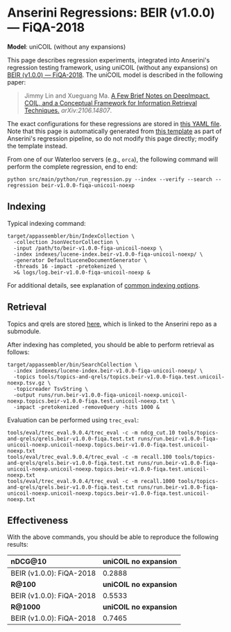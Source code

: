 # Anserini Regressions: BEIR (v1.0.0) &mdash; FiQA-2018

**Model**: uniCOIL (without any expansions)

This page describes regression experiments, integrated into Anserini's regression testing framework, using uniCOIL (without any expansions) on [BEIR (v1.0.0) &mdash; FiQA-2018](http://beir.ai/).
The uniCOIL model is described in the following paper:

> Jimmy Lin and Xueguang Ma. [A Few Brief Notes on DeepImpact, COIL, and a Conceptual Framework for Information Retrieval Techniques.](https://arxiv.org/abs/2106.14807) _arXiv:2106.14807_.

The exact configurations for these regressions are stored in [this YAML file](../src/main/resources/regression/beir-v1.0.0-fiqa-unicoil-noexp.yaml).
Note that this page is automatically generated from [this template](../src/main/resources/docgen/templates/beir-v1.0.0-fiqa-unicoil-noexp.template) as part of Anserini's regression pipeline, so do not modify this page directly; modify the template instead.

From one of our Waterloo servers (e.g., `orca`), the following command will perform the complete regression, end to end:

```
python src/main/python/run_regression.py --index --verify --search --regression beir-v1.0.0-fiqa-unicoil-noexp
```

## Indexing

Typical indexing command:

```
target/appassembler/bin/IndexCollection \
  -collection JsonVectorCollection \
  -input /path/to/beir-v1.0.0-fiqa-unicoil-noexp \
  -index indexes/lucene-index.beir-v1.0.0-fiqa-unicoil-noexp/ \
  -generator DefaultLuceneDocumentGenerator \
  -threads 16 -impact -pretokenized \
  >& logs/log.beir-v1.0.0-fiqa-unicoil-noexp &
```

For additional details, see explanation of [common indexing options](common-indexing-options.md).

## Retrieval

Topics and qrels are stored [here](https://github.com/castorini/anserini-tools/tree/master/topics-and-qrels), which is linked to the Anserini repo as a submodule.

After indexing has completed, you should be able to perform retrieval as follows:

```
target/appassembler/bin/SearchCollection \
  -index indexes/lucene-index.beir-v1.0.0-fiqa-unicoil-noexp/ \
  -topics tools/topics-and-qrels/topics.beir-v1.0.0-fiqa.test.unicoil-noexp.tsv.gz \
  -topicreader TsvString \
  -output runs/run.beir-v1.0.0-fiqa-unicoil-noexp.unicoil-noexp.topics.beir-v1.0.0-fiqa.test.unicoil-noexp.txt \
  -impact -pretokenized -removeQuery -hits 1000 &
```

Evaluation can be performed using `trec_eval`:

```
tools/eval/trec_eval.9.0.4/trec_eval -c -m ndcg_cut.10 tools/topics-and-qrels/qrels.beir-v1.0.0-fiqa.test.txt runs/run.beir-v1.0.0-fiqa-unicoil-noexp.unicoil-noexp.topics.beir-v1.0.0-fiqa.test.unicoil-noexp.txt
tools/eval/trec_eval.9.0.4/trec_eval -c -m recall.100 tools/topics-and-qrels/qrels.beir-v1.0.0-fiqa.test.txt runs/run.beir-v1.0.0-fiqa-unicoil-noexp.unicoil-noexp.topics.beir-v1.0.0-fiqa.test.unicoil-noexp.txt
tools/eval/trec_eval.9.0.4/trec_eval -c -m recall.1000 tools/topics-and-qrels/qrels.beir-v1.0.0-fiqa.test.txt runs/run.beir-v1.0.0-fiqa-unicoil-noexp.unicoil-noexp.topics.beir-v1.0.0-fiqa.test.unicoil-noexp.txt
```

## Effectiveness

With the above commands, you should be able to reproduce the following results:

| **nDCG@10**                                                                                                  | **uniCOIL no expansion**|
|:-------------------------------------------------------------------------------------------------------------|-----------|
| BEIR (v1.0.0): FiQA-2018                                                                                     | 0.2888    |
| **R@100**                                                                                                    | **uniCOIL no expansion**|
| BEIR (v1.0.0): FiQA-2018                                                                                     | 0.5533    |
| **R@1000**                                                                                                   | **uniCOIL no expansion**|
| BEIR (v1.0.0): FiQA-2018                                                                                     | 0.7465    |
